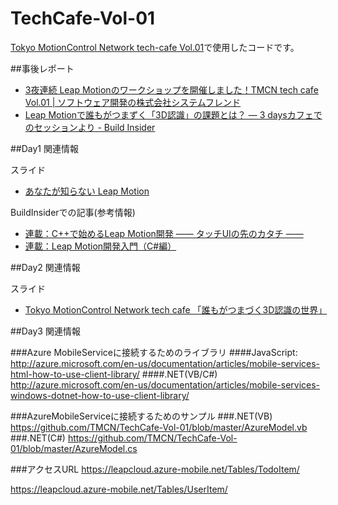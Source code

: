 TechCafe-Vol-01
===============

[Tokyo MotionControl Network tech-cafe Vol.01](http://kokucheese.com/event/index/157654/)で使用したコードです。

##事後レポート

 * [3夜連続 Leap Motionのワークショップを開催しました！TMCN tech cafe Vol.01 | ソフトウェア開発の株式会社システムフレンド](http://www.systemfriend.co.jp/node/559)
 * [Leap Motionで誰もがつまずく「3D認識」の課題とは？ ― 3 daysカフェでのセッションより - Build Insider](http://www.buildinsider.net/small/tmcnreport/01)

##Day1 関連情報

スライド
 * [あなたが知らない Leap Motion](http://www.slideshare.net/kaorun55/tmcn-leap-motion)

BuildInsiderでの記事(参考情報)
 * [連載：C++で始めるLeap Motion開発 ―― タッチUIの先のカタチ ――](http://www.buildinsider.net/small/leapmotioncpp)
 * [連載：Leap Motion開発入門（C#編）](http://www.buildinsider.net/small/leapmotioncs)

##Day2 関連情報

スライド
 * [Tokyo MotionControl Network tech cafe 「誰もがつまづく3D認識の世界」](http://www.slideshare.net/satoshimaemoto/tech01-day2)

##Day3 関連情報

###Azure MobileServiceに接続するためのライブラリ
####JavaScript:
http://azure.microsoft.com/en-us/documentation/articles/mobile-services-html-how-to-use-client-library/
####.NET(VB/C#)
http://azure.microsoft.com/en-us/documentation/articles/mobile-services-windows-dotnet-how-to-use-client-library/

###AzureMobileServiceに接続するためのサンプル
###.NET(VB)
https://github.com/TMCN/TechCafe-Vol-01/blob/master/AzureModel.vb
###.NET(C#)
https://github.com/TMCN/TechCafe-Vol-01/blob/master/AzureModel.cs

###アクセスURL
https://leapcloud.azure-mobile.net/Tables/TodoItem/

https://leapcloud.azure-mobile.net/Tables/UserItem/

